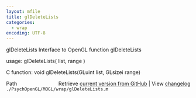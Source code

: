 ```yaml
---
layout: mfile
title: glDeleteLists
categories:
  - wrap
encoding: UTF-8
---
```


glDeleteLists  Interface to OpenGL function glDeleteLists

usage:  glDeleteLists\( list, range \)

C function:  void glDeleteLists\(GLuint list, GLsizei range\)


<div class="code_header" style="text-align:right;">
  <span style="float:left;">Path&nbsp;&nbsp;</span> <span class="counter">Retrieve <a href=
  "https://raw.github.com/Psychtoolbox-3/Psychtoolbox-3/beta/./PsychOpenGL/MOGL/wrap/glDeleteLists.m">current version from GitHub</a> | View <a href=
  "https://github.com/Psychtoolbox-3/Psychtoolbox-3/commits/beta/./PsychOpenGL/MOGL/wrap/glDeleteLists.m">changelog</a></span>
</div>
<div class="code">
  <code>./PsychOpenGL/MOGL/wrap/glDeleteLists.m</code>
</div>
